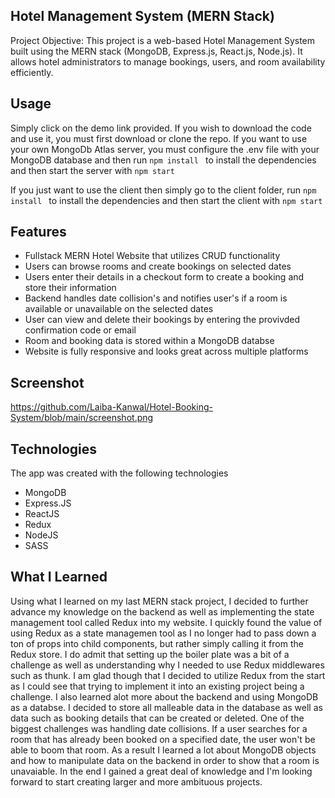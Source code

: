 ## Hotel Management System (MERN Stack)
 Project Objective:
This project is a web-based Hotel Management System built using the MERN stack (MongoDB, Express.js, React.js, Node.js). It allows hotel administrators to manage bookings, users, and room availability efficiently.

## Usage
Simply click on the demo link provided.
If you wish to download the code and use it, you must first download or clone the repo.
If you want to use your own MongoDb Atlas server, you must configure the .env file with your MongoDB database and then run ```npm install ``` to install the dependencies and then start the server with ```npm start ```

If you just want to use the client then simply go to the client folder, run ```npm install ``` to install the dependencies and then start the client with ```npm start ```

## Features
* Fullstack MERN Hotel Website that utilizes CRUD functionality 
* Users can browse rooms and create bookings on selected dates
* Users enter their details in a checkout form to create a booking and store their information
* Backend handles date collision's and notifies user's if a room is available or unavailable on the selected dates
* User can view and delete their bookings by entering the provivded confirmation code or email
* Room and booking data is stored within a MongoDB databse
* Website is fully responsive and looks great across multiple platforms

## Screenshot
https://github.com/Laiba-Kanwal/Hotel-Booking-System/blob/main/screenshot.png

## Technologies
The app was created with the following technologies
* MongoDB
* Express.JS
* ReactJS
* Redux
* NodeJS
* SASS


## What I Learned
Using what I learned on my last MERN stack project, I decided to further advance my knowledge on the backend as well as implementing the state management tool called Redux into my website. I quickly found the value of using Redux as a state managemen tool as I no longer had to pass down a ton of props into child components, but rather simply calling it from the Redux store. I do admit that setting up the boiler plate was a bit of a challenge as well as understanding why I needed to use Redux middlewares such as thunk. I am glad though that I decided to utilize Redux from the start as I could see that trying to implement it into an existing project being a challenge.
I also learned alot more about the backend and using MongoDB as a databse. I decided to store all malleable data in the database as well as data such as booking details that can be created or deleted. One of the biggest challenges was handling date collisions. If a user searches for a room that has already been booked on a specified date, the user won't be able to boom that room. As a result I learned a lot about MongoDB objects and how to manipulate data on the backend in order to show that a room is unavaiable.
In the end I gained a great deal of knowledge and I'm looking forward to start creating larger and more ambituous projects.






